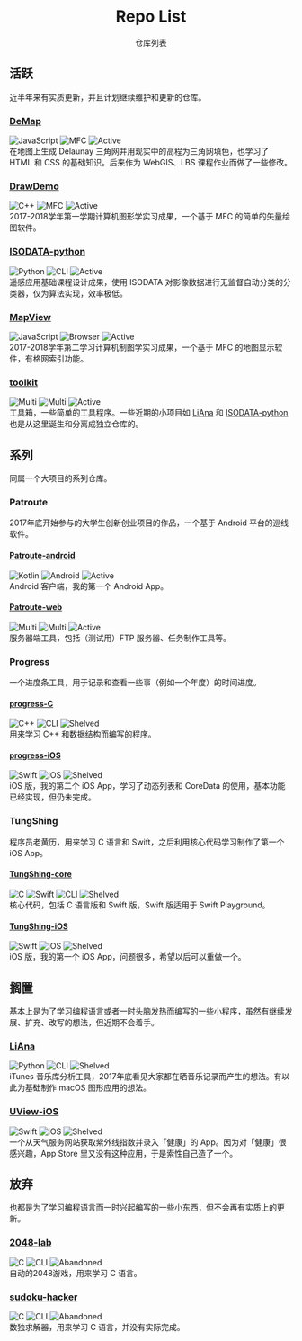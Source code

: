<h1 align=center>Repo List</h1>
<p align="center">
    仓库列表
</p>

## 活跃
近半年来有实质更新，并且计划继续维护和更新的仓库。

### [DeMap](https://github.com/lucka-me/DeMap)
<img alt="JavaScript" src="https://img.shields.io/badge/lang-JavaScript-f0df65.svg"/> <img alt="MFC" src="https://img.shields.io/badge/platform-browser-lightgray.svg"/> <img alt="Active" src="https://img.shields.io/badge/statue-active-brightgreen.svg"/>  
在地图上生成 Delaunay 三角网并用现实中的高程为三角网填色，也学习了 HTML 和 CSS 的基础知识。后来作为 WebGIS、LBS 课程作业而做了一些修改。

### [DrawDemo](https://github.com/lucka-me/DrawDemo)
<img alt="C++" src="https://img.shields.io/badge/lang-C++-f14e7e.svg"/> <img alt="MFC" src="https://img.shields.io/badge/platform-MFC-137AD4.svg"/> <img alt="Active" src="https://img.shields.io/badge/statue-active-brightgreen.svg"/>  
2017-2018学年第一学期计算机图形学实习成果，一个基于 MFC 的简单的矢量绘图软件。

### [ISODATA-python](https://github.com/lucka-me/ISODATA-python)
<img alt="Python" src="https://img.shields.io/badge/lang-Python-3873a3.svg"/> <img alt="CLI" src="https://img.shields.io/badge/platform-CLI-000000.svg"/> <img alt="Active" src="https://img.shields.io/badge/statue-active-brightgreen.svg"/>  
遥感应用基础课程设计成果，使用 ISODATA 对影像数据进行无监督自动分类的分类器，仅为算法实现，效率极低。

### [MapView](https://github.com/lucka-me/MapView)
<img alt="JavaScript" src="https://img.shields.io/badge/lang-C++-f14e7e.svg"/> <img alt="Browser" src="https://img.shields.io/badge/platform-MFC-137AD4.svg"/> <img alt="Active" src="https://img.shields.io/badge/statue-active-brightgreen.svg"/>  
2017-2018学年第二学习计算机制图学实习成果，一个基于 MFC 的地图显示软件，有格网索引功能。

### [toolkit](https://github.com/lucka-me/toolkit)
<img alt="Multi" src="https://img.shields.io/badge/lang-Multi-7f7f7f.svg"/> <img alt="Multi" src="https://img.shields.io/badge/platform-Multi-7f7f7f.svg"/> <img alt="Active" src="https://img.shields.io/badge/statue-active-brightgreen.svg"/>  
工具箱，一些简单的工具程序。一些近期的小项目如 [LiAna](#liana) 和 [ISODATA-python](#isodata-python) 也是从这里诞生和分离成独立仓库的。

## 系列
同属一个大项目的系列仓库。

### Patroute
2017年底开始参与的大学生创新创业项目的作品，一个基于 Android 平台的巡线软件。

#### [Patroute-android](https://github.com/lucka-me/Patroute-android)
<img alt="Kotlin" src="https://img.shields.io/badge/lang-Kotlin-ef8e3f.svg"/> <img alt="Android" src="https://img.shields.io/badge/platform-Android-A4C639.svg"/> <img alt="Active" src="https://img.shields.io/badge/statue-active-brightgreen.svg"/>  
Android 客户端，我的第一个 Android App。

#### [Patroute-web](https://github.com/lucka-me/Patroute-web)
<img alt="Multi" src="https://img.shields.io/badge/lang-Multi-7f7f7f.svg"/> <img alt="Multi" src="https://img.shields.io/badge/platform-Multi-7f7f7f.svg"/> <img alt="Active" src="https://img.shields.io/badge/statue-active-brightgreen.svg"/>  
服务器端工具，包括（测试用）FTP 服务器、任务制作工具等。

### Progress
一个进度条工具，用于记录和查看一些事（例如一个年度）的时间进度。

#### [progress-C](https://github.com/lucka-me/progress-C)
<img alt="C++" src="https://img.shields.io/badge/lang-C++-f14e7e.svg"/> <img alt="CLI" src="https://img.shields.io/badge/platform-CLI-000000.svg"/> <img alt="Shelved" src="https://img.shields.io/badge/statue-shelved-orange.svg"/>  
用来学习 C++ 和数据结构而编写的程序。

#### [progress-iOS](https://github.com/lucka-me/progress-iOS)
<img alt="Swift" src="https://img.shields.io/badge/lang-Swift-fdab50.svg"/> <img alt="iOS" src="https://img.shields.io/badge/platform-iOS-aaafaf.svg"/> <img alt="Shelved" src="https://img.shields.io/badge/statue-shelved-orange.svg"/>  
iOS 版，我的第二个 iOS App，学习了动态列表和 CoreData 的使用，基本功能已经实现，但仍未完成。

### TungShing
程序员老黄历，用来学习 C 语言和 Swift，之后利用核心代码学习制作了第一个 iOS App。

#### [TungShing-core](https://github.com/lucka-me/TungShing-core)
<img alt="C" src="https://img.shields.io/badge/lang-C-555555.svg"/> <img alt="Swift" src="https://img.shields.io/badge/lang-Swift-fdab50.svg"/> <img alt="CLI" src="https://img.shields.io/badge/platform-CLI-000000.svg"/> <img alt="Shelved" src="https://img.shields.io/badge/statue-shelved-orange.svg"/>  
核心代码，包括 C 语言版和 Swift 版，Swift 版适用于 Swift Playground。

#### [TungShing-iOS](https://github.com/lucka-me/TungShing-iOS)
<img alt="Swift" src="https://img.shields.io/badge/lang-Swift-fdab50.svg"/> <img alt="iOS" src="https://img.shields.io/badge/platform-iOS-aaafaf.svg"/> <img alt="Shelved" src="https://img.shields.io/badge/statue-shelved-orange.svg"/>  
iOS 版，我的第一个 iOS App，问题很多，希望以后可以重做一个。


## 搁置
基本上是为了学习编程语言或者一时头脑发热而编写的一些小程序，虽然有继续发展、扩充、改写的想法，但近期不会着手。

### [LiAna](https://github.com/lucka-me/LiAna)
<img alt="Python" src="https://img.shields.io/badge/lang-Python-3873a3.svg"/> <img alt="CLI" src="https://img.shields.io/badge/platform-CLI-000000.svg"/> <img alt="Shelved" src="https://img.shields.io/badge/statue-shelved-orange.svg"/>  
iTunes 音乐库分析工具，2017年底看见大家都在晒音乐记录而产生的想法。有以此为基础制作 macOS 图形应用的想法。

### [UView-iOS](https://github.com/lucka-me/UView-iOS)
<img alt="Swift" src="https://img.shields.io/badge/lang-Swift-fdab50.svg"/> <img alt="iOS" src="https://img.shields.io/badge/platform-iOS-aaafaf.svg"/> <img alt="Shelved" src="https://img.shields.io/badge/statue-shelved-orange.svg"/>  
一个从天气服务网站获取紫外线指数并录入「健康」的 App。因为对「健康」很感兴趣，App Store 里又没有这种应用，于是索性自己造了一个。

## 放弃
也都是为了学习编程语言而一时兴起编写的一些小东西，但不会再有实质上的更新。

### [2048-lab](https://github.com/lucka-me/2048-lab)
<img alt="C" src="https://img.shields.io/badge/lang-C-555555.svg"/> <img alt="CLI" src="https://img.shields.io/badge/platform-CLI-000000.svg"/> <img alt="Abandoned" src="https://img.shields.io/badge/statue-abandoned-red.svg"/>  
自动的2048游戏，用来学习 C 语言。

### [sudoku-hacker](https://github.com/lucka-me/sudoku-hacker)
<img alt="C" src="https://img.shields.io/badge/lang-C-555555.svg"/> <img alt="CLI" src="https://img.shields.io/badge/platform-CLI-000000.svg"/> <img alt="Abandoned" src="https://img.shields.io/badge/statue-abandoned-red.svg"/>  
数独求解器，用来学习 C 语言，并没有实际完成。
